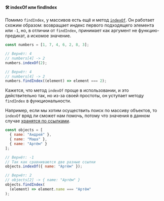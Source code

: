 #### 🛠 indexOf или findIndex

Помимо `findIndex`, у массивов есть ещё и метод [`indexOf`](/js/index-of). Он работает схожим образом: возвращает индекс первого подходящего элемента или `-1`, но, в отличии от `findIndex`, принимает как аргумент не функцию-предикат, а искомое значение.

```js
const numbers = [1, 7, 4, 6, 2, 8, 3];

// Вернёт: 4
// numbers[4] -> 2
numbers.indexOf(2);

// Вернёт: 4
// numbers[4] -> 2
numbers.findIndex((element) => element === 2);
```

Кажется, что метод `indexOf` проще в использовании, и это действительно так, но из-за своей простоты, он уступает методу `findIndex` в функциональности.

Например, если мы хотим осуществить поиск по массиву объектов, то `indexOf` вряд ли сможет нам помочь, потому что значения в данном случае [хранятся по ссылками](/js/ref-type-vs-value-type).

```js
const objects = [
  { name: "Андрей" },
  { name: "Маша" },
  { name: "Артём" }
];

// Вернёт: -1
// Так как сравниваются две разные ссылки
objects.indexOf({ name: "Артём" });

// Вернёт: 2
// objects[2] -> { name: "Артём" }
objects.findIndex(
  (element) => element.name === "Артём"
);
```
